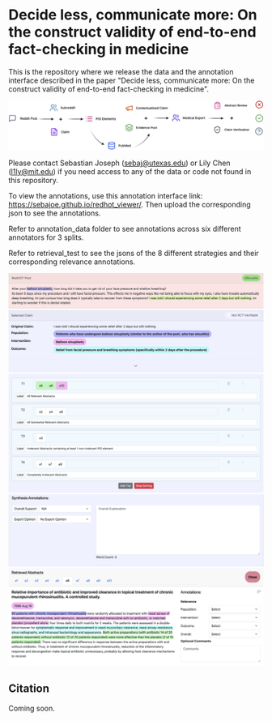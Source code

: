 # Decide less, communicate more: On the construct validity of end-to-end fact-checking in medicine

This is the repository where we release the data and the annotation interface described in the paper "Decide less, communicate more: On the construct validity of end-to-end fact-checking in medicine".

![Task Overview](img/Task_fig.png)

Please contact Sebastian Joseph (sebaj@utexas.edu) or Lily Chen (l1ly@mit.edu) if you need access to any of the data or code not found in this repository.

To view the annotations, use this annotation interface link: https://sebajoe.github.io/redhot_viewer/. Then upload the corresponding json to see the annotations.

Refer to annotation_data folder to see annotations across six different annotators for 3 splits.

Refer to retrieval_test to see the jsons of the 8 different strategies and their corresponding relevance annotations.

![Claims](img/claims.png)
![PIO Elements](img/pios.png)
![Tiers](img/tiers.png)
![Label and Explanation](img/exps.png)
![Abstract Level Annotations](img/abs.png)



## Citation
Coming soon.
